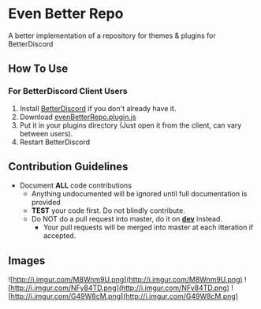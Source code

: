 # Even Better Repo
A better implementation of a repository for themes &amp; plugins for BetterDiscord

## How To Use
### For BetterDiscord Client Users
1. Install [BetterDiscord](https://betterdiscord.net/home/) if you don't already have it.
2. Download [evenBetterRepo.plugin.js](https://raw.githubusercontent.com/IRDeNial/BD-Even-Better-Repo/master/evenBetterRepo.plugin.js)
3. Put it in your plugins directory (Just open it from the client, can vary between users).
4. Restart BetterDiscord

## Contribution Guidelines
* Document **ALL** code contributions
  * Anything undocumented will be ignored until full documentation is provided
  * **TEST** your code first.  Do not blindly contribute.
  * Do NOT do a pull request into master, do it on **[dev](https://github.com/IRDeNial/discord-hide-channel-list/tree/dev)** instead.
    * Your pull requests will be merged into master at each itteration if accepted.

## Images
![http://i.imgur.com/M8Wnm9U.png](http://i.imgur.com/M8Wnm9U.png)
![http://i.imgur.com/NFy84TD.png](http://i.imgur.com/NFy84TD.png)
![http://i.imgur.com/G49W8cM.png](http://i.imgur.com/G49W8cM.png)

